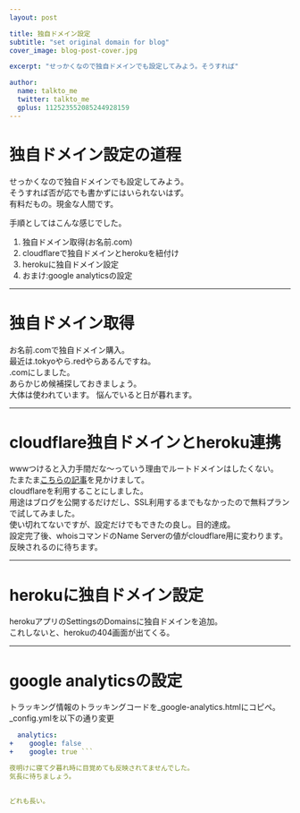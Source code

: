 ```yaml
---
layout: post

title: 独自ドメイン設定
subtitle: "set original domain for blog"
cover_image: blog-post-cover.jpg

excerpt: "せっかくなので独自ドメインでも設定してみよう。そうすれば"

author:
  name: talkto_me
  twitter: talkto_me
  gplus: 112523552085244928159
---
```


# 独自ドメイン設定の道程

せっかくなので独自ドメインでも設定してみよう。  
そうすれば否が応でも書かずにはいられないはず。  
有料だもの。現金な人間です。  

手順としてはこんな感じでした。

1. 独自ドメイン取得(お名前.com)
1. cloudflareで独自ドメインとherokuを紐付け
1. herokuに独自ドメイン設定
1. おまけ:google analyticsの設定

***

# 独自ドメイン取得

お名前.comで独自ドメイン購入。  
最近は.tokyoやら.redやらあるんですね。  
.comにしました。  
あらかじめ候補探しておきましょう。  
大体は使われています。
悩んでいると日が暮れます。

***

# cloudflare独自ドメインとheroku連携

wwwつけると入力手間だな〜っていう理由でルートドメインはしたくない。  
たまたま[こちらの記事](http://blog.jnito.com/entry/2014/05/04/090537)を見かけまして。  
cloudflareを利用することにしました。  
用途はブログを公開するだけだし、SSL利用するまでもなかったので無料プランで試してみました。  
使い切れてないですが、設定だけでもできたの良し。目的達成。  
設定完了後、whoisコマンドのName Serverの値がcloudflare用に変わります。  
反映されるのに待ちます。

***

# herokuに独自ドメイン設定

herokuアプリのSettingsのDomainsに独自ドメインを追加。  
これしないと、herokuの404画面が出てくる。

***

# google analyticsの設定

トラッキング情報のトラッキングコードを_google-analytics.htmlにコピペ。  
_config.ymlを以下の通り変更
```yaml
  analytics:
+    google: false 
+    google: true ```

夜明けに寝て夕暮れ時に目覚めても反映されてませんでした。  
気長に待ちましょう。  
  
  
どれも長い。

